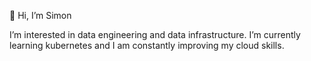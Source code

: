 👋 Hi, I’m Simon

I’m interested in data engineering and data infrastructure. I’m currently learning kubernetes and I am constantly improving my cloud skills.
